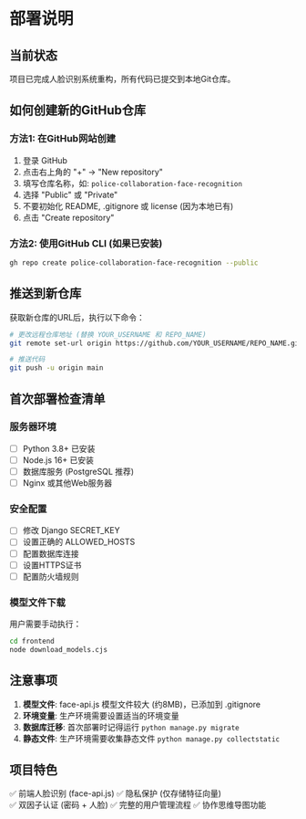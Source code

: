 # 部署说明

## 当前状态
项目已完成人脸识别系统重构，所有代码已提交到本地Git仓库。

## 如何创建新的GitHub仓库

### 方法1: 在GitHub网站创建
1. 登录 GitHub
2. 点击右上角的 "+" → "New repository"
3. 填写仓库名称，如: `police-collaboration-face-recognition`
4. 选择 "Public" 或 "Private"
5. 不要初始化 README, .gitignore 或 license (因为本地已有)
6. 点击 "Create repository"

### 方法2: 使用GitHub CLI (如果已安装)
```bash
gh repo create police-collaboration-face-recognition --public
```

## 推送到新仓库

获取新仓库的URL后，执行以下命令：

```bash
# 更改远程仓库地址 (替换 YOUR_USERNAME 和 REPO_NAME)
git remote set-url origin https://github.com/YOUR_USERNAME/REPO_NAME.git

# 推送代码
git push -u origin main
```

## 首次部署检查清单

### 服务器环境
- [ ] Python 3.8+ 已安装
- [ ] Node.js 16+ 已安装  
- [ ] 数据库服务 (PostgreSQL 推荐)
- [ ] Nginx 或其他Web服务器

### 安全配置
- [ ] 修改 Django SECRET_KEY
- [ ] 设置正确的 ALLOWED_HOSTS
- [ ] 配置数据库连接
- [ ] 设置HTTPS证书
- [ ] 配置防火墙规则

### 模型文件下载
用户需要手动执行：
```bash
cd frontend
node download_models.cjs
```

## 注意事项

1. **模型文件**: face-api.js 模型文件较大 (约8MB)，已添加到 .gitignore
2. **环境变量**: 生产环境需要设置适当的环境变量
3. **数据库迁移**: 首次部署时记得运行 `python manage.py migrate`
4. **静态文件**: 生产环境需要收集静态文件 `python manage.py collectstatic`

## 项目特色

✅ 前端人脸识别 (face-api.js)
✅ 隐私保护 (仅存储特征向量)  
✅ 双因子认证 (密码 + 人脸)
✅ 完整的用户管理流程
✅ 协作思维导图功能
